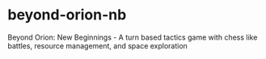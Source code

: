 beyond-orion-nb
===============

Beyond Orion: New Beginnings - A turn based tactics game with chess like battles, resource management, and space exploration